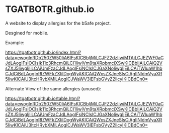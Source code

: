 # TGATBOTR.github.io
A website to display allergies for the bSafe project.

Desgined for mobile.

Example:

https://tgatbotr.github.io/index.html?data=ewogInRDb250ZW50IiA6IFsKICBbIjMiLCJFZ2dzIiwiMTAiLCJEZWF0aCJdLAogIFsiOCIsIk11c3RhcmQiLCI1IiwiVm9taXRpbmciXSwKICBbIjAiLCAiQ2VsZXJ5IiwgIjIiLCAiUmFzaCJdLAogIFsiNCIsICJGaXNoIiwgIjEiLCAiTWluaW1hbCJdCiBdLAogInRIZWFkZXIiIDogWyAKICAiQWxsZXJneSIsCiAgIlNldmVyaXR5IiwKICAiU3ltcHRvbXMiLAogICJWaWV3IEFsbGVyZ2llcyIKICBdCn0=

Alternate View of the same allergies (unused):

https://tgatbotr.github.io/table.html?data=ewogInRDb250ZW50IiA6IFsKICBbIjMiLCJFZ2dzIiwiMTAiLCJEZWF0aCJdLAogIFsiOCIsIk11c3RhcmQiLCI1IiwiVm9taXRpbmciXSwKICBbIjAiLCAiQ2VsZXJ5IiwgIjIiLCAiUmFzaCJdLAogIFsiNCIsICJGaXNoIiwgIjEiLCAiTWluaW1hbCJdCiBdLAogInRIZWFkZXIiIDogWyAKICAiQWxsZXJneSIsCiAgIlNldmVyaXR5IiwKICAiU3ltcHRvbXMiLAogICJWaWV3IEFsbGVyZ2llcyIKICBdCn0=
